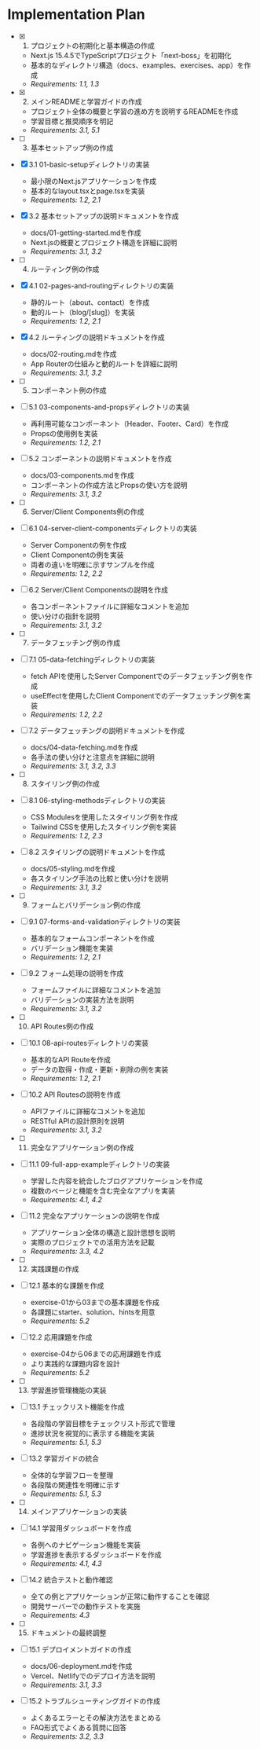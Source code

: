 # Implementation Plan

- [x] 1. プロジェクトの初期化と基本構造の作成
  - Next.js 15.4.5でTypeScriptプロジェクト「next-boss」を初期化
  - 基本的なディレクトリ構造（docs、examples、exercises、app）を作成
  - _Requirements: 1.1, 1.3_

- [x] 2. メインREADMEと学習ガイドの作成
  - プロジェクト全体の概要と学習の進め方を説明するREADMEを作成
  - 学習目標と推奨順序を明記
  - _Requirements: 3.1, 5.1_

- [ ] 3. 基本セットアップ例の作成
- [x] 3.1 01-basic-setupディレクトリの実装
  - 最小限のNext.jsアプリケーションを作成
  - 基本的なlayout.tsxとpage.tsxを実装
  - _Requirements: 1.2, 2.1_

- [x] 3.2 基本セットアップの説明ドキュメントを作成
  - docs/01-getting-started.mdを作成
  - Next.jsの概要とプロジェクト構造を詳細に説明
  - _Requirements: 3.1, 3.2_

- [ ] 4. ルーティング例の作成
- [x] 4.1 02-pages-and-routingディレクトリの実装
  - 静的ルート（about、contact）を作成
  - 動的ルート（blog/[slug]）を実装
  - _Requirements: 1.2, 2.1_

- [x] 4.2 ルーティングの説明ドキュメントを作成
  - docs/02-routing.mdを作成
  - App Routerの仕組みと動的ルートを詳細に説明
  - _Requirements: 3.1, 3.2_

- [ ] 5. コンポーネント例の作成
- [ ] 5.1 03-components-and-propsディレクトリの実装
  - 再利用可能なコンポーネント（Header、Footer、Card）を作成
  - Propsの使用例を実装
  - _Requirements: 1.2, 2.1_

- [ ] 5.2 コンポーネントの説明ドキュメントを作成
  - docs/03-components.mdを作成
  - コンポーネントの作成方法とPropsの使い方を説明
  - _Requirements: 3.1, 3.2_

- [ ] 6. Server/Client Components例の作成
- [ ] 6.1 04-server-client-componentsディレクトリの実装
  - Server Componentの例を作成
  - Client Componentの例を実装
  - 両者の違いを明確に示すサンプルを作成
  - _Requirements: 1.2, 2.2_

- [ ] 6.2 Server/Client Componentsの説明を作成
  - 各コンポーネントファイルに詳細なコメントを追加
  - 使い分けの指針を説明
  - _Requirements: 3.1, 3.2_

- [ ] 7. データフェッチング例の作成
- [ ] 7.1 05-data-fetchingディレクトリの実装
  - fetch APIを使用したServer Componentでのデータフェッチング例を作成
  - useEffectを使用したClient Componentでのデータフェッチング例を実装
  - _Requirements: 1.2, 2.2_

- [ ] 7.2 データフェッチングの説明ドキュメントを作成
  - docs/04-data-fetching.mdを作成
  - 各手法の使い分けと注意点を詳細に説明
  - _Requirements: 3.1, 3.2, 3.3_

- [ ] 8. スタイリング例の作成
- [ ] 8.1 06-styling-methodsディレクトリの実装
  - CSS Modulesを使用したスタイリング例を作成
  - Tailwind CSSを使用したスタイリング例を実装
  - _Requirements: 1.2, 2.3_

- [ ] 8.2 スタイリングの説明ドキュメントを作成
  - docs/05-styling.mdを作成
  - 各スタイリング手法の比較と使い分けを説明
  - _Requirements: 3.1, 3.2_

- [ ] 9. フォームとバリデーション例の作成
- [ ] 9.1 07-forms-and-validationディレクトリの実装
  - 基本的なフォームコンポーネントを作成
  - バリデーション機能を実装
  - _Requirements: 1.2, 2.1_

- [ ] 9.2 フォーム処理の説明を作成
  - フォームファイルに詳細なコメントを追加
  - バリデーションの実装方法を説明
  - _Requirements: 3.1, 3.2_

- [ ] 10. API Routes例の作成
- [ ] 10.1 08-api-routesディレクトリの実装
  - 基本的なAPI Routeを作成
  - データの取得・作成・更新・削除の例を実装
  - _Requirements: 1.2, 2.1_

- [ ] 10.2 API Routesの説明を作成
  - APIファイルに詳細なコメントを追加
  - RESTful APIの設計原則を説明
  - _Requirements: 3.1, 3.2_

- [ ] 11. 完全なアプリケーション例の作成
- [ ] 11.1 09-full-app-exampleディレクトリの実装
  - 学習した内容を統合したブログアプリケーションを作成
  - 複数のページと機能を含む完全なアプリを実装
  - _Requirements: 4.1, 4.2_

- [ ] 11.2 完全なアプリケーションの説明を作成
  - アプリケーション全体の構造と設計思想を説明
  - 実際のプロジェクトでの活用方法を記載
  - _Requirements: 3.3, 4.2_

- [ ] 12. 実践課題の作成
- [ ] 12.1 基本的な課題を作成
  - exercise-01から03までの基本課題を作成
  - 各課題にstarter、solution、hintsを用意
  - _Requirements: 5.2_

- [ ] 12.2 応用課題を作成
  - exercise-04から06までの応用課題を作成
  - より実践的な課題内容を設計
  - _Requirements: 5.2_

- [ ] 13. 学習進捗管理機能の実装
- [ ] 13.1 チェックリスト機能を作成
  - 各段階の学習目標をチェックリスト形式で管理
  - 進捗状況を視覚的に表示する機能を実装
  - _Requirements: 5.1, 5.3_

- [ ] 13.2 学習ガイドの統合
  - 全体的な学習フローを整理
  - 各段階の関連性を明確に示す
  - _Requirements: 5.1, 5.3_

- [ ] 14. メインアプリケーションの実装
- [ ] 14.1 学習用ダッシュボードを作成
  - 各例へのナビゲーション機能を実装
  - 学習進捗を表示するダッシュボードを作成
  - _Requirements: 4.1, 4.3_

- [ ] 14.2 統合テストと動作確認
  - 全ての例とアプリケーションが正常に動作することを確認
  - 開発サーバーでの動作テストを実施
  - _Requirements: 4.3_

- [ ] 15. ドキュメントの最終調整
- [ ] 15.1 デプロイメントガイドの作成
  - docs/06-deployment.mdを作成
  - Vercel、Netlifyでのデプロイ方法を説明
  - _Requirements: 3.1, 3.3_

- [ ] 15.2 トラブルシューティングガイドの作成
  - よくあるエラーとその解決方法をまとめる
  - FAQ形式でよくある質問に回答
  - _Requirements: 3.2, 3.3_